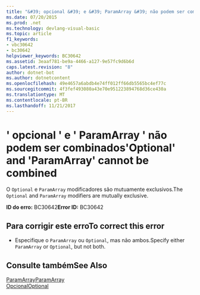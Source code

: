 ```yaml
---
title: "&#39; opcional &#39; e &#39; ParamArray &#39; não podem ser combinados"
ms.date: 07/20/2015
ms.prod: .net
ms.technology: devlang-visual-basic
ms.topic: article
f1_keywords:
- vbc30642
- bc30642
helpviewer_keywords: BC30642
ms.assetid: 3eaaf781-be9a-4466-a127-9e57fc9d6b6d
caps.latest.revision: "8"
author: dotnet-bot
ms.author: dotnetcontent
ms.openlocfilehash: 49e4657a6abdb4e74ff012ff66db5565bc4ef77c
ms.sourcegitcommit: 4f3fef493080a43e70e951223894768d36ce430a
ms.translationtype: MT
ms.contentlocale: pt-BR
ms.lasthandoff: 11/21/2017
---
```

# <a name="39optional39-and-39paramarray39-cannot-be-combined"></a><span data-ttu-id="31e02-102">&#39; opcional &#39; e &#39; ParamArray &#39; não podem ser combinados</span><span class="sxs-lookup"><span data-stu-id="31e02-102">&#39;Optional&#39; and &#39;ParamArray&#39; cannot be combined</span></span>
<span data-ttu-id="31e02-103">O `Optional` e `ParamArray` modificadores são mutuamente exclusivos.</span><span class="sxs-lookup"><span data-stu-id="31e02-103">The `Optional` and `ParamArray` modifiers are mutually exclusive.</span></span>  
  
 <span data-ttu-id="31e02-104">**ID do erro:** BC30642</span><span class="sxs-lookup"><span data-stu-id="31e02-104">**Error ID:** BC30642</span></span>  
  
## <a name="to-correct-this-error"></a><span data-ttu-id="31e02-105">Para corrigir este erro</span><span class="sxs-lookup"><span data-stu-id="31e02-105">To correct this error</span></span>  
  
-   <span data-ttu-id="31e02-106">Especifique o `ParamArray` ou `Optional`, mas não ambos.</span><span class="sxs-lookup"><span data-stu-id="31e02-106">Specify either `ParamArray` or `Optional`, but not both.</span></span>  
  
## <a name="see-also"></a><span data-ttu-id="31e02-107">Consulte também</span><span class="sxs-lookup"><span data-stu-id="31e02-107">See Also</span></span>  
 [<span data-ttu-id="31e02-108">ParamArray</span><span class="sxs-lookup"><span data-stu-id="31e02-108">ParamArray</span></span>](../../visual-basic/language-reference/modifiers/paramarray.md)  
 [<span data-ttu-id="31e02-109">Opcional</span><span class="sxs-lookup"><span data-stu-id="31e02-109">Optional</span></span>](../../visual-basic/language-reference/modifiers/optional.md)
